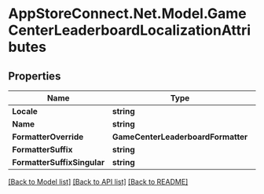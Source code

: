 # AppStoreConnect.Net.Model.GameCenterLeaderboardLocalizationAttributes

## Properties

Name | Type | Description | Notes
------------ | ------------- | ------------- | -------------
**Locale** | **string** |  | [optional] 
**Name** | **string** |  | [optional] 
**FormatterOverride** | **GameCenterLeaderboardFormatter** |  | [optional] 
**FormatterSuffix** | **string** |  | [optional] 
**FormatterSuffixSingular** | **string** |  | [optional] 

[[Back to Model list]](../README.md#documentation-for-models) [[Back to API list]](../README.md#documentation-for-api-endpoints) [[Back to README]](../README.md)

